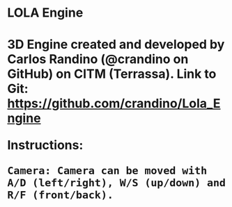 <h1>LOLA Engine<h1>

3D Engine created and developed by Carlos Randino (@crandino on GitHub) on CITM (Terrassa).
Link to Git: https://github.com/crandino/Lola_Engine

Instructions:

	Camera: Camera can be moved with A/D (left/right), W/S (up/down) and R/F (front/back).
